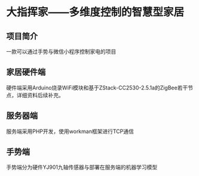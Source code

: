# 大指挥家——多维度控制的智慧型家居

## 项目简介

一款可以通过手势与微信小程序控制家电的项目

## 家居硬件端

硬件端采用Arduino烧录WiFi模块和基于ZStack-CC2530-2.5.1a的ZigBee若干节点，详细资料后续补充。


## 服务器端

服务端采用PHP开发，使用workman框架进行TCP通信

## 手势端 

手势端分为硬件YJ901九轴传感器与部署在服务端的机器学习模型
